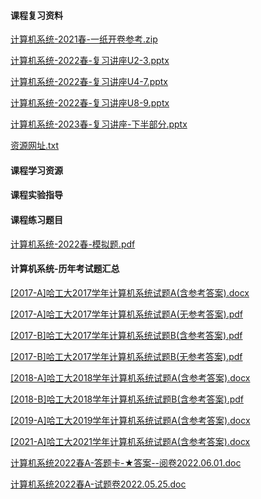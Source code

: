 <!-- tabs:start -->
#### **课程复习资料**

[计算机系统-2021春-一纸开卷参考.zip](https://raw.gitmirror.com/HIT-OpenCS/CS_Courses/main/公共课程/计算机系统/课程复习资料/计算机系统-2021春-一纸开卷参考.zip)

[计算机系统-2022春-复习讲座U2-3.pptx](https://raw.gitmirror.com/HIT-OpenCS/CS_Courses/main/公共课程/计算机系统/课程复习资料/计算机系统-2022春-复习讲座U2-3.pptx)

[计算机系统-2022春-复习讲座U4-7.pptx](https://raw.gitmirror.com/HIT-OpenCS/CS_Courses/main/公共课程/计算机系统/课程复习资料/计算机系统-2022春-复习讲座U4-7.pptx)

[计算机系统-2022春-复习讲座U8-9.pptx](https://raw.gitmirror.com/HIT-OpenCS/CS_Courses/main/公共课程/计算机系统/课程复习资料/计算机系统-2022春-复习讲座U8-9.pptx)

[计算机系统-2023春-复习讲座-下半部分.pptx](https://raw.gitmirror.com/HIT-OpenCS/CS_Courses/main/公共课程/计算机系统/课程复习资料/计算机系统-2023春-复习讲座-下半部分.pptx)

[资源网址.txt](https://raw.gitmirror.com/HIT-OpenCS/CS_Courses/main/公共课程/计算机系统/课程复习资料/资源网址.txt)

#### **课程学习资源**

#### **课程实验指导**

#### **课程练习题目**

[计算机系统-2022春-模拟题.pdf](https://raw.gitmirror.com/HIT-OpenCS/CS_Courses/main/公共课程/计算机系统/课程练习题目/计算机系统-2022春-模拟题.pdf)

#### **计算机系统-历年考试题汇总**

[[2017-A]哈工大2017学年计算机系统试题A(含参考答案).docx](https://raw.gitmirror.com/HIT-OpenCS/CS_Courses/main/公共课程/计算机系统/课程练习题目/计算机系统-历年考试题汇总/[2017-A]哈工大2017学年计算机系统试题A(含参考答案).docx)

[[2017-A]哈工大2017学年计算机系统试题A(无参考答案).pdf](https://raw.gitmirror.com/HIT-OpenCS/CS_Courses/main/公共课程/计算机系统/课程练习题目/计算机系统-历年考试题汇总/[2017-A]哈工大2017学年计算机系统试题A(无参考答案).pdf)

[[2017-B]哈工大2017学年计算机系统试题B(含参考答案).pdf](https://raw.gitmirror.com/HIT-OpenCS/CS_Courses/main/公共课程/计算机系统/课程练习题目/计算机系统-历年考试题汇总/[2017-B]哈工大2017学年计算机系统试题B(含参考答案).pdf)

[[2017-B]哈工大2017学年计算机系统试题B(无参考答案).pdf](https://raw.gitmirror.com/HIT-OpenCS/CS_Courses/main/公共课程/计算机系统/课程练习题目/计算机系统-历年考试题汇总/[2017-B]哈工大2017学年计算机系统试题B(无参考答案).pdf)

[[2018-A]哈工大2018学年计算机系统试题A(含参考答案).docx](https://raw.gitmirror.com/HIT-OpenCS/CS_Courses/main/公共课程/计算机系统/课程练习题目/计算机系统-历年考试题汇总/[2018-A]哈工大2018学年计算机系统试题A(含参考答案).docx)

[[2018-B]哈工大2018学年计算机系统试题B(含参考答案).pdf](https://raw.gitmirror.com/HIT-OpenCS/CS_Courses/main/公共课程/计算机系统/课程练习题目/计算机系统-历年考试题汇总/[2018-B]哈工大2018学年计算机系统试题B(含参考答案).pdf)

[[2019-A]哈工大2019学年计算机系统试题A(含参考答案).docx](https://raw.gitmirror.com/HIT-OpenCS/CS_Courses/main/公共课程/计算机系统/课程练习题目/计算机系统-历年考试题汇总/[2019-A]哈工大2019学年计算机系统试题A(含参考答案).docx)

[[2021-A]哈工大2021学年计算机系统试题A(含参考答案).docx](https://raw.gitmirror.com/HIT-OpenCS/CS_Courses/main/公共课程/计算机系统/课程练习题目/计算机系统-历年考试题汇总/[2021-A]哈工大2021学年计算机系统试题A(含参考答案).docx)

[计算机系统2022春A-答题卡-★答案--阅卷2022.06.01.doc](https://raw.gitmirror.com/HIT-OpenCS/CS_Courses/main/公共课程/计算机系统/课程练习题目/计算机系统-历年考试题汇总/计算机系统2022春A-答题卡-★答案--阅卷2022.06.01.doc)

[计算机系统2022春A-试题卷2022.05.25.doc](https://raw.gitmirror.com/HIT-OpenCS/CS_Courses/main/公共课程/计算机系统/课程练习题目/计算机系统-历年考试题汇总/计算机系统2022春A-试题卷2022.05.25.doc)

<!-- tabs:end -->